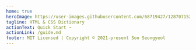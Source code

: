 ```yaml
---
home: true
heroImage: https://user-images.githubusercontent.com/68719427/128707152-e85846aa-66c7-4c90-bb1f-2c36b44b4a55.png
tagline: HTML & CSS Dictionary
actionText: Quick Start →
actionLink: /guide.md
footer: MIT Licensed | Copyright © 2021-present Son Seongyeol
---
```

